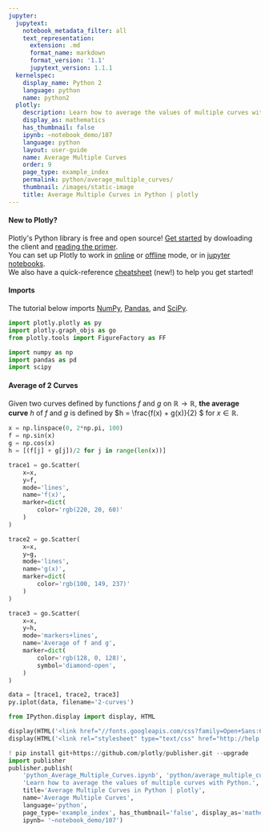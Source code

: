 ```yaml
---
jupyter:
  jupytext:
    notebook_metadata_filter: all
    text_representation:
      extension: .md
      format_name: markdown
      format_version: '1.1'
      jupytext_version: 1.1.1
  kernelspec:
    display_name: Python 2
    language: python
    name: python2
  plotly:
    description: Learn how to average the values of multiple curves with Python.
    display_as: mathematics
    has_thumbnail: false
    ipynb: ~notebook_demo/107
    language: python
    layout: user-guide
    name: Average Multiple Curves
    order: 9
    page_type: example_index
    permalink: python/average_multiple_curves/
    thumbnail: /images/static-image
    title: Average Multiple Curves in Python | plotly
---
```


#### New to Plotly?
Plotly's Python library is free and open source! [Get started](https://plot.ly/python/getting-started/) by dowloading the client and [reading the primer](https://plot.ly/python/getting-started/).
<br>You can set up Plotly to work in [online](https://plot.ly/python/getting-started/#initialization-for-online-plotting) or [offline](https://plot.ly/python/getting-started/#initialization-for-offline-plotting) mode, or in [jupyter notebooks](https://plot.ly/python/getting-started/#start-plotting-online).
<br>We also have a quick-reference [cheatsheet](https://images.plot.ly/plotly-documentation/images/python_cheat_sheet.pdf) (new!) to help you get started!


#### Imports
The tutorial below imports [NumPy](http://www.numpy.org/), [Pandas](https://plot.ly/pandas/intro-to-pandas-tutorial/), and [SciPy](https://www.scipy.org/).

```python
import plotly.plotly as py
import plotly.graph_objs as go
from plotly.tools import FigureFactory as FF

import numpy as np
import pandas as pd
import scipy
```

#### Average of 2 Curves


Given two curves defined by functions $f$ and $g$ on $\mathbb{R} \rightarrow \mathbb{R}$, **the average curve** $h$ of $f$ and $g$ is defined by $h = \frac{f(x) + g(x)}{2} $ for $x \in \mathbb{R}$.

```python
x = np.linspace(0, 2*np.pi, 100)
f = np.sin(x)
g = np.cos(x)
h = [(f[j] + g[j])/2 for j in range(len(x))]

trace1 = go.Scatter(
    x=x,
    y=f,
    mode='lines',
    name='f(x)',
    marker=dict(
        color='rgb(220, 20, 60)'
    )
)

trace2 = go.Scatter(
    x=x,
    y=g,
    mode='lines',
    name='g(x)',
    marker=dict(
        color='rgb(100, 149, 237)'
    )
)

trace3 = go.Scatter(
    x=x,
    y=h,
    mode='markers+lines',
    name='Average of f and g',
    marker=dict(
        color='rgb(128, 0, 128)',
        symbol='diamond-open',
    )
)

data = [trace1, trace2, trace3]
py.iplot(data, filename='2-curves')
```

```python
from IPython.display import display, HTML

display(HTML('<link href="//fonts.googleapis.com/css?family=Open+Sans:600,400,300,200|Inconsolata|Ubuntu+Mono:400,700" rel="stylesheet" type="text/css" />'))
display(HTML('<link rel="stylesheet" type="text/css" href="http://help.plot.ly/documentation/all_static/css/ipython-notebook-custom.css">'))

! pip install git+https://github.com/plotly/publisher.git --upgrade
import publisher
publisher.publish(
    'python_Average_Multiple_Curves.ipynb', 'python/average_multiple_curves/', 'Average Multiple Curves | plotly',
    'Learn how to average the values of multiple curves with Python.',
    title='Average Multiple Curves in Python | plotly',
    name='Average Multiple Curves',
    language='python',
    page_type='example_index', has_thumbnail='false', display_as='mathematics', order=9,
    ipynb= '~notebook_demo/107')
```

```python

```
